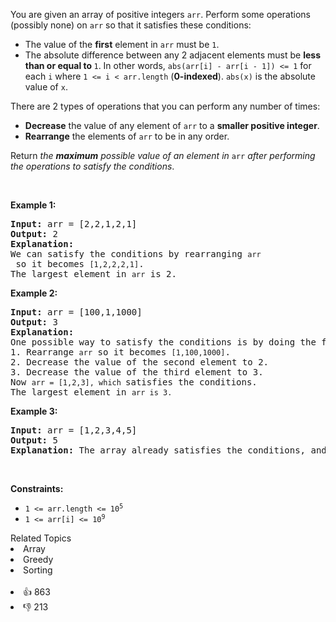 <p>You are given an array of positive integers <code>arr</code>. Perform some operations (possibly none) on <code>arr</code> so that it satisfies these conditions:</p>

<ul> 
 <li>The value of the <strong>first</strong> element in <code>arr</code> must be <code>1</code>.</li> 
 <li>The absolute difference between any 2 adjacent elements must be <strong>less than or equal to </strong><code>1</code>. In other words, <code>abs(arr[i] - arr[i - 1]) &lt;= 1</code> for each <code>i</code> where <code>1 &lt;= i &lt; arr.length</code> (<strong>0-indexed</strong>). <code>abs(x)</code> is the absolute value of <code>x</code>.</li> 
</ul>

<p>There are 2 types of operations that you can perform any number of times:</p>

<ul> 
 <li><strong>Decrease</strong> the value of any element of <code>arr</code> to a <strong>smaller positive integer</strong>.</li> 
 <li><strong>Rearrange</strong> the elements of <code>arr</code> to be in any order.</li> 
</ul>

<p>Return <em>the <strong>maximum</strong> possible value of an element in </em><code>arr</code><em> after performing the operations to satisfy the conditions</em>.</p>

<p>&nbsp;</p> 
<p><strong class="example">Example 1:</strong></p>

<pre>
<strong>Input:</strong> arr = [2,2,1,2,1]
<strong>Output:</strong> 2
<strong>Explanation:</strong> 
We can satisfy the conditions by rearranging <span><code>arr</code></span> so it becomes <span><code>[1,2,2,2,1]</code></span>.
The largest element in <span><code>arr</code></span> is 2.
</pre>

<p><strong class="example">Example 2:</strong></p>

<pre>
<strong>Input:</strong> arr = [100,1,1000]
<strong>Output:</strong> 3
<strong>Explanation:</strong> 
One possible way to satisfy the conditions is by doing the following:
1. Rearrange <span><code>arr</code></span> so it becomes <span><code>[1,100,1000]</code></span>.
2. Decrease the value of the second element to 2.
3. Decrease the value of the third element to 3.
Now <span><code>arr = [1,2,3], which </code></span>satisfies the conditions.
The largest element in <span><code>arr is 3.</code></span>
</pre>

<p><strong class="example">Example 3:</strong></p>

<pre>
<strong>Input:</strong> arr = [1,2,3,4,5]
<strong>Output:</strong> 5
<strong>Explanation:</strong> The array already satisfies the conditions, and the largest element is 5.
</pre>

<p>&nbsp;</p> 
<p><strong>Constraints:</strong></p>

<ul> 
 <li><code>1 &lt;= arr.length &lt;= 10<sup>5</sup></code></li> 
 <li><code>1 &lt;= arr[i] &lt;= 10<sup>9</sup></code></li> 
</ul>

<div><div>Related Topics</div><div><li>Array</li><li>Greedy</li><li>Sorting</li></div></div><br><div><li>👍 863</li><li>👎 213</li></div>